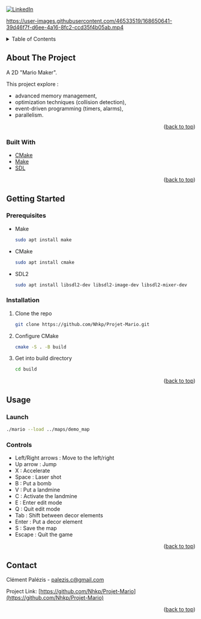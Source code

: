 <div id="top"></div>

[![LinkedIn][linkedin-shield]][linkedin-url]


https://user-images.githubusercontent.com/46533519/168650641-39d46f7f-d6ee-4a16-8fc2-ccd35f4b05ab.mp4


<!-- TABLE OF CONTENTS -->
<details>
  <summary>Table of Contents</summary>
  <ol>
    <li>
      <a href="#about-the-project">About The Project</a>
      <ul>
        <li><a href="#built-with">Built With</a></li>
      </ul>
    </li>
    <li>
      <a href="#getting-started">Getting Started</a>
      <ul>
        <li><a href="#prerequisites">Prerequisites</a></li>
        <li><a href="#installation">Installation</a></li>
      </ul>
    </li>
    <li><a href="#usage">Usage</a></li>
    <li><a href="#contact">Contact</a></li>
  </ol>
</details>



<!-- ABOUT THE PROJECT -->
## About The Project

A 2D "Mario Maker". 

This project explore :
  * advanced memory management,
  * optimization techniques (collision detection),
  * event-driven programming (timers, alarms),
  * parallelism.

<p align="right">(<a href="#top">back to top</a>)</p>



### Built With

* [CMake](https://cmake.org/)
* [Make](https://www.gnu.org/software/make/)
* [SDL](https://www.libsdl.org/index.php)

<p align="right">(<a href="#top">back to top</a>)</p>



<!-- GETTING STARTED -->
## Getting Started

### Prerequisites

* Make
  ```sh
  sudo apt install make
  ```

* CMake
  ```sh
  sudo apt install cmake
  ```

* SDL2
  ```sh
  sudo apt install libsdl2-dev libsdl2-image-dev libsdl2-mixer-dev
  ```

### Installation

1. Clone the repo
   ```sh
   git clone https://github.com/Nhkp/Projet-Mario.git
   ```
2. Configure CMake
   ```sh
   cmake -S . -B build
   ```
3. Get into build directory
   ```sh
   cd build
   ```

<p align="right">(<a href="#top">back to top</a>)</p>



<!-- USAGE EXAMPLES -->
## Usage

### Launch

```sh
./mario --load ../maps/demo_map
```

### Controls

* Left/Right arrows : Move to the left/right
* Up arrow : Jump
* X : Accelerate
* Space : Laser shot
* B : Put a bomb
* V : Put a landmine
* C : Activate the landmine
* E : Enter edit mode 
* Q : Quit edit mode
* Tab : Shift between decor elements
* Enter : Put a decor element
* S : Save the map
* Escape : Quit the game

<p align="right">(<a href="#top">back to top</a>)</p>



<!-- CONTACT -->
## Contact

Clément Palézis - palezis.c@gmail.com

Project Link: [https://github.com/Nhkp/Projet-Mario](https://github.com/Nhkp/Projet-Mario)

<p align="right">(<a href="#top">back to top</a>)</p>



<!-- MARKDOWN LINKS & IMAGES -->
<!-- https://www.markdownguide.org/basic-syntax/#reference-style-links -->
[linkedin-shield]: https://img.shields.io/badge/-LinkedIn-black.svg?style=for-the-badge&logo=linkedin&colorB=555
[linkedin-url]: https://linkedin.com/in/cpalezis
[demo_movie]: demo.mp4
